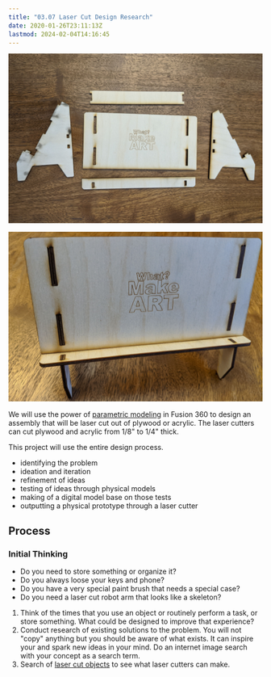 ```yaml
---
title: "03.07 Laser Cut Design Research"
date: 2020-01-26T23:11:13Z
lastmod: 2024-02-04T14:16:45
---
```


<div class="two-column-grid">

[![Laser Cut Parts Layed Out](../../../../digital-fabrication/laser-cutting/attachments/2021-Laser-Cut-Stand-Parts-Layed-Out.jpg)](../../../../digital-fabrication/laser-cutting/attachments/2021-Laser-Cut-Stand-Parts-Layed-Out.jpg)

[![Laser Cut Stand Assembled](../../../../digital-fabrication/laser-cutting/attachments/2021-Laser-Cut-Stand-Assembeled.jpg)](../../../../digital-fabrication/laser-cutting/attachments/2021-Laser-Cut-Stand-Assembeled.jpg)

</div>

We will use the power of [parametric modeling](../../../../3d-modeling/parametric-modeling.md) in Fusion 360 to design an assembly that will be laser cut out of plywood or acrylic. The laser cutters can cut plywood and acrylic from 1/8" to 1/4" thick.

This project will use the entire design process.

- identifying the problem
- ideation and iteration
- refinement of ideas
- testing of ideas through physical models
- making of a digital model base on those tests
- outputting a physical prototype through a laser cutter

## Process

### Initial Thinking

- Do you need to store something or organize it?
- Do you always loose your keys and phone?
- Do you have a very special paint brush that needs a special case?
- Do you need a laser cut robot arm that looks like a skeleton?

1. Think of the times that you use an object or routinely perform a task, or store something. What could be designed to improve that experience?
2. Conduct research of existing solutions to the problem. You will not "copy" anything but you should be aware of what exists. It can inspire your and spark new ideas in your mind. Do an internet image search with your concept as a search term.
3. Search of [laser cut objects](https://www.google.com/search?q=laser+cut+objects&tbm=isch) to see what laser cutters can make.

